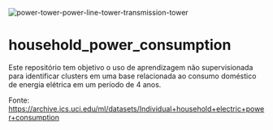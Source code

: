 ![power-tower-power-line-tower-transmission-tower](https://user-images.githubusercontent.com/91103250/217671409-f9085cc4-0cf8-4381-bfdb-3347e2d576b2.jpg)


# household_power_consumption
Este repositório tem objetivo o uso de aprendizagem não supervisionada para identificar clusters em uma base relacionada ao consumo doméstico de energia elétrica em um período de 4 anos.




Fonte: https://archive.ics.uci.edu/ml/datasets/Individual+household+electric+power+consumption
